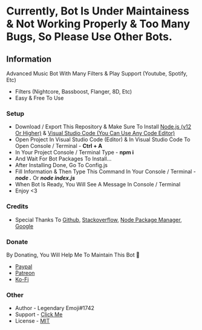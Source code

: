 # **Currently, Bot Is Under Maintainess & Not Working Properly & Too Many Bugs, So Please Use Other Bots.**

## Information

Advanced Music Bot With Many Filters & Play Support (Youtube, Spotify, Etc)

- Filters (Nightcore, Bassboost, Flanger, 8D, Etc)
- Easy & Free To Use

### Setup

- Download / Export This Repository & Make Sure To Install [Node.js (v12 Or Higher)](https://nodejs.org/en/) & [Visual Studio Code (You Can Use Any Code Editor)](https://code.visualstudio.com/)
- Open Project In Visual Studio Code (Editor) & In Visual Studio Code To Open Console / Terminal - **Ctrl + A**
- In Your Project Console / Terminal Type - **npm i**
- And Wait For Bot Packages To Install...
- After Installing Done, Go To Config.js
- Fill Information & Then Type This Command In Your Console / Terminal - **_node ._** Or **_node index.js_**
- When Bot Is Ready, You Will See A Message In Console / Terminal
- Enjoy <3

### Credits

- Special Thanks To [Github](https://github.com), [Stackoverflow](https://stackoverflow.com), [Node Package Manager](https://www.npmjs.com/), [Google](https://google.com)

### Donate

By Donating, You Will Help Me To Maintain This Bot 💙

- [Paypal](https://www.paypal.com/paypalme/legendemoji)
- [Patreon](https://www.patreon.com/LegendaryEmoji)
- [Ko-Fi](https://ko-fi.com/LegendaryEmoji)

### Other

- Author - Legendary Emoji#1742
- Support - [Click Me](https://discord.gg/umMpnqS)
- License - [MIT](https://github.com/LegendaryEmoji/Music-Bot/blob/main/LICENSE)
